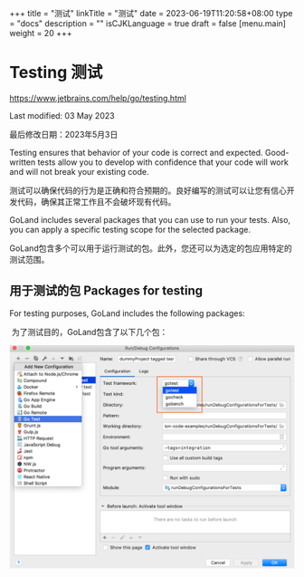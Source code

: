 +++
title = "测试"
linkTitle = "测试"
date = 2023-06-19T11:20:58+08:00
type = "docs"
description = ""
isCJKLanguage = true
draft = false
[menu.main]
    weight = 20
+++
# Testing﻿ 测试

https://www.jetbrains.com/help/go/testing.html

Last modified: 03 May 2023

最后修改日期：2023年5月3日

Testing ensures that behavior of your code is correct and expected. Good-written tests allow you to develop with confidence that your code will work and will not break your existing code.

​	测试可以确保代码的行为是正确和符合预期的。良好编写的测试可以让您有信心开发代码，确保其正常工作且不会破坏现有代码。

GoLand includes several packages that you can use to run your tests. Also, you can apply a specific testing scope for the selected package.

​	GoLand包含多个可以用于运行测试的包。此外，您还可以为选定的包应用特定的测试范围。

## 用于测试的包 Packages for testing﻿

For testing purposes, GoLand includes the following packages:

​	为了测试目的，GoLand包含了以下几个包：

![Packages for testing](index_img/go_testing_packages.png)